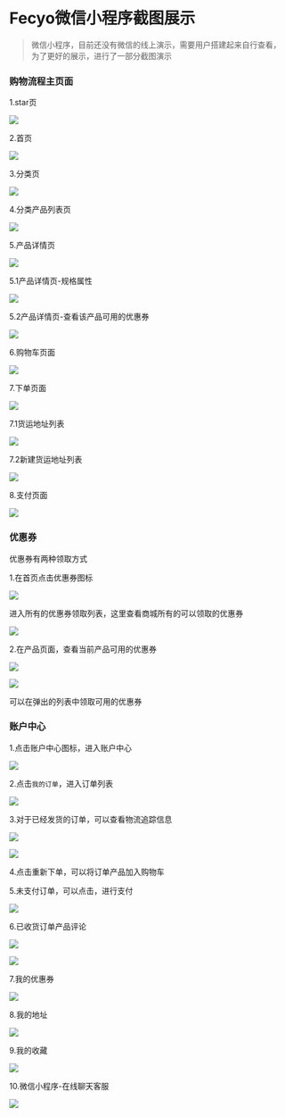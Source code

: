 Fecyo微信小程序截图展示
===============

> 微信小程序，目前还没有微信的线上演示，需要用户搭建起来自行查看，
为了更好的展示，进行了一部分截图演示


### 购物流程主页面

1.star页

![](images/as1.png)

2.首页

![](images/as2.png)

3.分类页

![](images/as3.png)

4.分类产品列表页

![](images/as4.png)

5.产品详情页

![](images/as5.png)

5.1产品详情页-规格属性

![](images/as51.png)

5.2产品详情页-查看该产品可用的优惠券

![](images/as52.png)

6.购物车页面

![](images/as6.png)

7.下单页面

![](images/as7.png)

7.1货运地址列表

![](images/as71.png)

7.2新建货运地址列表

![](images/as72.png)

8.支付页面

![](images/as8.png)


### 优惠券

优惠券有两种领取方式

1.在首页点击优惠券图标

![](images/ad1.png)

进入所有的优惠券领取列表，这里查看商城所有的可以领取的优惠券

![](images/ad2.png)

2.在产品页面，查看当前产品可用的优惠券

![](images/ad3.png)

![](images/ad4.png)

可以在弹出的列表中领取可用的优惠券


### 账户中心

1.点击账户中心图标，进入账户中心

![](images/af1.png)


2.点击`我的订单`，进入订单列表

![](images/af2.png)


3.对于已经发货的订单，可以查看物流追踪信息


![](images/af4.png)

![](images/af3.png)

4.点击重新下单，可以将订单产品加入购物车

5.未支付订单，可以点击，进行支付

![](images/af5.png)

6.已收货订单产品评论

![](images/af6.png)

![](images/af61.png)

7.我的优惠券

![](images/af7.png)


8.我的地址

![](images/af8.png)

9.我的收藏

![](images/af9.png)


10.微信小程序-在线聊天客服

![](images/af91.png)











